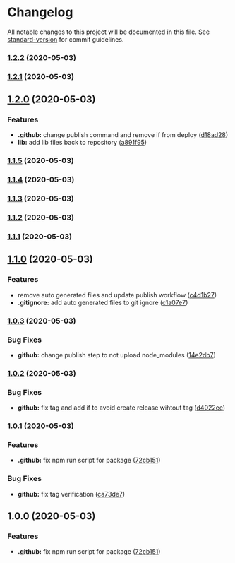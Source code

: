 # Changelog

All notable changes to this project will be documented in this file. See [standard-version](https://github.com/conventional-changelog/standard-version) for commit guidelines.

### [1.2.2](https://github.com/trystan2k/fleshy-jsoneditor/compare/v1.2.0...v1.2.2) (2020-05-03)

### [1.2.1](https://github.com/trystan2k/fleshy-jsoneditor/compare/v1.2.0...v1.2.1) (2020-05-03)

## [1.2.0](https://github.com/trystan2k/fleshy-jsoneditor/compare/v1.1.5...v1.2.0) (2020-05-03)


### Features

* **.github:** change publish command and remove if from deploy ([d18ad28](https://github.com/trystan2k/fleshy-jsoneditor/commit/d18ad287a8531615f2b664038926e17a1c00b2e6))
* **lib:** add lib files back to repository ([a891f95](https://github.com/trystan2k/fleshy-jsoneditor/commit/a891f9540dd2e03f76a033a4077062e0d99d1df2))

### [1.1.5](https://github.com/trystan2k/fleshy-jsoneditor/compare/v1.1.4...v1.1.5) (2020-05-03)

### [1.1.4](https://github.com/trystan2k/fleshy-jsoneditor/compare/v1.1.3...v1.1.4) (2020-05-03)

### [1.1.3](https://github.com/trystan2k/fleshy-jsoneditor/compare/v1.1.2...v1.1.3) (2020-05-03)

### [1.1.2](https://github.com/trystan2k/fleshy-jsoneditor/compare/v1.1.1...v1.1.2) (2020-05-03)

### [1.1.1](https://github.com/trystan2k/fleshy-jsoneditor/compare/v1.1.0...v1.1.1) (2020-05-03)

## [1.1.0](https://github.com/trystan2k/fleshy-jsoneditor/compare/v1.0.3...v1.1.0) (2020-05-03)


### Features

* remove auto generated files and update publish workflow ([c4d1b27](https://github.com/trystan2k/fleshy-jsoneditor/commit/c4d1b27cc2cfbc36654cbe734cc53d1eb4b51d24))
* **.gitignore:** add auto generated files to git ignore ([c1a07e7](https://github.com/trystan2k/fleshy-jsoneditor/commit/c1a07e771220771decd74b02c86e002eae4fc1c5))

### [1.0.3](https://github.com/trystan2k/fleshy-jsoneditor/compare/v1.0.2...v1.0.3) (2020-05-03)


### Bug Fixes

* **github:** change publish step to not upload node_modules ([14e2db7](https://github.com/trystan2k/fleshy-jsoneditor/commit/14e2db7b11dbda8f03d1c4833142139efb577da3))

### [1.0.2](https://github.com/trystan2k/fleshy-jsoneditor/compare/v1.0.1...v1.0.2) (2020-05-03)


### Bug Fixes

* **github:** fix tag and add if to avoid create release wihtout tag ([d4022ee](https://github.com/trystan2k/fleshy-jsoneditor/commit/d4022ee2653ea148fe82051b51332627250c5882))

### 1.0.1 (2020-05-03)


### Features

* **.github:** fix npm run script for package ([72cb151](https://github.com/trystan2k/fleshy-jsoneditor/commit/72cb151b72bfbc8bc8a5576cc1dbe2719e7948cd))


### Bug Fixes

* **github:** fix tag verification ([ca73de7](https://github.com/trystan2k/fleshy-jsoneditor/commit/ca73de739016af086202d8f814ddb935cd952a22))

## 1.0.0 (2020-05-03)


### Features

* **.github:** fix npm run script for package ([72cb151](https://github.com/trystan2k/fleshy-jsoneditor/commit/72cb151b72bfbc8bc8a5576cc1dbe2719e7948cd))
